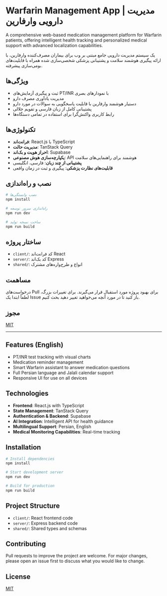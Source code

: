 # Warfarin Management App | مدیریت دارویی وارفارین

A comprehensive web-based medication management platform for Warfarin patients, offering intelligent health tracking and personalized medical support with advanced localization capabilities.

یک سیستم مدیریت دارویی جامع مبتنی بر وب برای بیماران مصرف‌کننده وارفارین، با ارائه پیگیری هوشمند سلامت و پشتیبانی پزشکی شخصی‌سازی شده همراه با قابلیت‌های بومی‌سازی پیشرفته.

## ویژگی‌ها

- ثبت و پیگیری آزمایش‌های PT/INR با نمودارهای بصری
- مدیریت یادآوری مصرف دارو
- دستیار هوشمند وارفارین با قابلیت پاسخگویی به سوالات در مورد دارو
- پشتیبانی کامل از زبان فارسی و تقویم جلالی
- رابط کاربری واکنش‌گرا برای استفاده در تمامی دستگاه‌ها

## تکنولوژی‌ها

- **فرانت‌اند**: React.js با TypeScript
- **مدیریت حالت**: TanStack Query
- **احراز هویت و بک‌اند**: Supabase
- **یکپارچه‌سازی هوش مصنوعی**: API هوشمند برای راهنمایی‌های سلامت
- **پشتیبانی از چند زبان**: فارسی، انگلیسی
- **قابلیت‌های نظارت پزشکی**: پیگیری و ثبت در زمان واقعی

## نصب و راه‌اندازی

```bash
# نصب وابستگی‌ها
npm install

# راه‌اندازی سرور توسعه
npm run dev

# ساخت نسخه تولید
npm run build
```

## ساختار پروژه

- `client/`: کد فرانت‌اند React
- `server/`: کد بک‌اند Express
- `shared/`: انواع و طرح‌واره‌های مشترک

## مساهمت

درخواست‌های Pull برای بهبود پروژه مورد استقبال قرار می‌گیرند. برای تغییرات بزرگ، لطفاً ابتدا یک Issue باز کنید تا در مورد آنچه می‌خواهید تغییر دهید بحث کنیم.

## مجوز

[MIT](LICENSE)

---

## Features (English)

- PT/INR test tracking with visual charts
- Medication reminder management
- Smart Warfarin assistant to answer medication questions
- Full Persian language and Jalali calendar support
- Responsive UI for use on all devices

## Technologies

- **Frontend**: React.js with TypeScript
- **State Management**: TanStack Query
- **Authentication & Backend**: Supabase
- **AI Integration**: Intelligent API for health guidance
- **Multilingual Support**: Persian, English
- **Medical Monitoring Capabilities**: Real-time tracking

## Installation

```bash
# Install dependencies
npm install

# Start development server
npm run dev

# Build for production
npm run build
```

## Project Structure

- `client/`: React frontend code
- `server/`: Express backend code
- `shared/`: Shared types and schemas

## Contributing

Pull requests to improve the project are welcome. For major changes, please open an issue first to discuss what you would like to change.

## License

[MIT](LICENSE)
